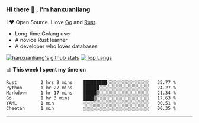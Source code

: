 ### Hi there 👋 , I'm hanxuanliang

<!--
**hanxuanliang/hanxuanliang** is a ✨ _special_ ✨ repository because its `README.md` (this file) appears on your GitHub profile.

Here are some ideas to get you started:

- 🔭 I’m currently working on ...
- 🌱 I’m currently learning ...
- 👯 I’m looking to collaborate on ...
- 🤔 I’m looking for help with ...
- 💬 Ask me about ...
- 📫 How to reach me: ...
- 😄 Pronouns: ...
- ⚡ Fun fact: ...
-->
I ❤ Open Source. I love [Go](https://golang.org) and [Rust](https://www.rust-lang.org/zh-CN/).

* Long-time Golang user
* A novice Rust learner
* A developer who loves databases

[![hanxuanliang's github stats](https://github-readme-stats.vercel.app/api/top-langs/?username=hanxuanliang&hide=html)](https://github.com/anuraghazra/github-readme-stats)
[![Top Langs](https://github-readme-stats.vercel.app/api?username=hanxuanliang&show_icons=true&count_private=true&line_height=40)](https://github.com/anuraghazra/github-readme-stats)

📊 **This week I spent my time on**
<!--START_SECTION:waka-->

```text
Rust         2 hrs 9 mins    █████████░░░░░░░░░░░░░░░░   35.77 %
Python       1 hr 27 mins    ██████░░░░░░░░░░░░░░░░░░░   24.27 %
Markdown     1 hr 17 mins    █████▒░░░░░░░░░░░░░░░░░░░   21.34 %
Go           1 hr 3 mins     ████▒░░░░░░░░░░░░░░░░░░░░   17.63 %
YAML         1 min           ░░░░░░░░░░░░░░░░░░░░░░░░░   00.51 %
Cheetah      1 min           ░░░░░░░░░░░░░░░░░░░░░░░░░   00.35 %
```

<!--END_SECTION:waka-->

***
